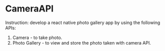 # CameraAPI

Instruction: develop a react native photo gallery app by using the following APIs:
1. Camera - to take photo.
2. Photo Gallery - to view and store the photo taken with camera API.

